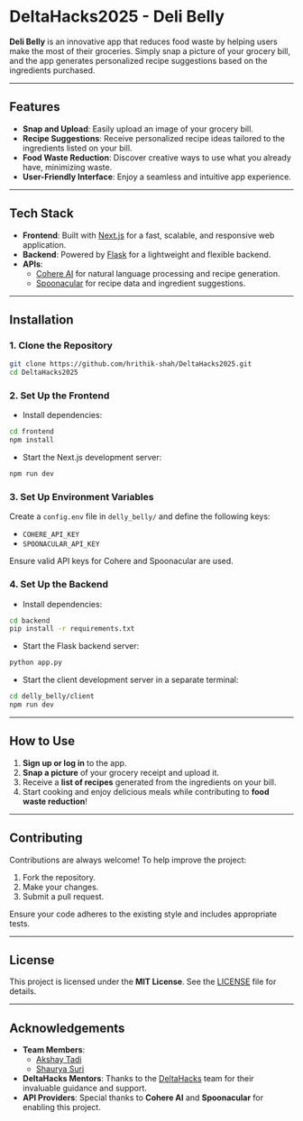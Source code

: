 
# **DeltaHacks2025 - Deli Belly**  

**Deli Belly** is an innovative app that reduces food waste by helping users make the most of their groceries. Simply snap a picture of your grocery bill, and the app generates personalized recipe suggestions based on the ingredients purchased.  

---

## **Features**  

- **Snap and Upload**: Easily upload an image of your grocery bill.  
- **Recipe Suggestions**: Receive personalized recipe ideas tailored to the ingredients listed on your bill.  
- **Food Waste Reduction**: Discover creative ways to use what you already have, minimizing waste.  
- **User-Friendly Interface**: Enjoy a seamless and intuitive app experience.  

---

## **Tech Stack**  

- **Frontend**: Built with [Next.js](https://nextjs.org/) for a fast, scalable, and responsive web application.  
- **Backend**: Powered by [Flask](https://flask.palletsprojects.com/) for a lightweight and flexible backend.  
- **APIs**:  
  - [Cohere AI](https://cohere.ai/) for natural language processing and recipe generation.  
  - [Spoonacular](https://spoonacular.com/) for recipe data and ingredient suggestions.  

---

## **Installation**  

### 1. **Clone the Repository**  

```bash  
git clone https://github.com/hrithik-shah/DeltaHacks2025.git  
cd DeltaHacks2025  
```  

### 2. **Set Up the Frontend**  

- Install dependencies:  

```bash  
cd frontend  
npm install  
```  

- Start the Next.js development server:  

```bash  
npm run dev  
```  

### 3. **Set Up Environment Variables**  

Create a `config.env` file in `delly_belly/` and define the following keys:  
- `COHERE_API_KEY`  
- `SPOONACULAR_API_KEY`  

Ensure valid API keys for Cohere and Spoonacular are used.  

### 4. **Set Up the Backend**  

- Install dependencies:  

```bash  
cd backend  
pip install -r requirements.txt  
```  

- Start the Flask backend server:  

```bash  
python app.py  
```  

- Start the client development server in a separate terminal:  

```bash  
cd delly_belly/client  
npm run dev  
```  

---

## **How to Use**  

1. **Sign up or log in** to the app.  
2. **Snap a picture** of your grocery receipt and upload it.  
3. Receive a **list of recipes** generated from the ingredients on your bill.  
4. Start cooking and enjoy delicious meals while contributing to **food waste reduction**!  

---

## **Contributing**  

Contributions are always welcome! To help improve the project:  
1. Fork the repository.  
2. Make your changes.  
3. Submit a pull request.  

Ensure your code adheres to the existing style and includes appropriate tests.  

---

## **License**  

This project is licensed under the **MIT License**. See the [LICENSE](LICENSE) file for details.  

---

## **Acknowledgements**  

- **Team Members**:  
  - [Akshay Tadi](https://github.com/AkshayTadi123)  
  - [Shaurya Suri](https://github.com/ShauryaSuri)  
- **DeltaHacks Mentors**: Thanks to the [DeltaHacks](https://www.deltahacks.com/) team for their invaluable guidance and support.  
- **API Providers**: Special thanks to **Cohere AI** and **Spoonacular** for enabling this project.  
